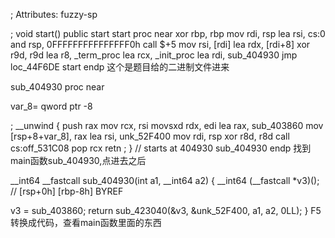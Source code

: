 


; Attributes: fuzzy-sp

; void start()
public start
start proc near
xor     rbp, rbp
mov     rdi, rsp
lea     rsi, cs:0
and     rsp, 0FFFFFFFFFFFFFFF0h
call    $+5
mov     rsi, [rdi]
lea     rdx, [rdi+8]
xor     r9d, r9d
lea     r8, _term_proc
lea     rcx, _init_proc
lea     rdi, sub_404930
jmp     loc_44F6DE
start endp
这个是题目给的二进制文件进来




sub_404930 proc near

var_8= qword ptr -8

; __unwind {
push    rax
mov     rcx, rsi
movsxd  rdx, edi
lea     rax, sub_403860
mov     [rsp+8+var_8], rax
lea     rsi, unk_52F400
mov     rdi, rsp
xor     r8d, r8d
call    cs:off_531C08
pop     rcx
retn
; } // starts at 404930
sub_404930 endp
找到main函数sub_404930,点进去之后



__int64 __fastcall sub_404930(int a1, __int64 a2)
{
  __int64 (__fastcall *v3)(); // [rsp+0h] [rbp-8h] BYREF

  v3 = sub_403860;
  return sub_423040(&v3, &unk_52F400, a1, a2, 0LL);
}
F5转换成代码，查看main函数里面的东西
